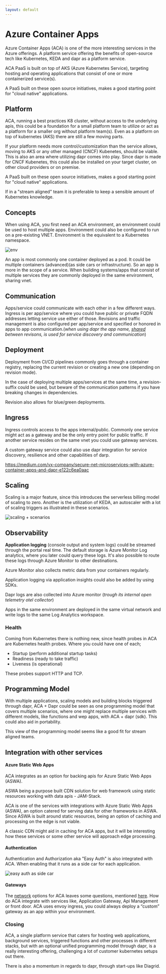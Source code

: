 ```yaml
---
layout: default
---
```


# Azure Container Apps

Azure Container Apps (ACA) is one of the more interesting services in the Azure offerings. A platform service offering the benefits of open-source tech like Kubernetes, KEDA and dapr as a platform service. 

ACA PaaS is built on top of AKS (Azure Kubernetes Service), targeting hosting and operating applications that consist of one or more containerized service(s).

A PaaS built on these open source initiatives, makes a good starting point for "cloud native" applications.

## Platform
ACA, running a best practices K8 cluster, without access to the underlying apis, this could be a foundation for a small platform team to utilize or act as a platform for a smaller org without platform team(s). Even as a platform on top of kubernetes (AKS) there are still a few moving parts.

If your platform needs more control/customization than the service allows, moving to AKS or any other managed (CNCF) Kubenetes, should be viable. This is also an area where utilizing dapr comes into play. Since dapr is made for CNCF Kubenetes, this could also be installed on your target cluster, on other cloud providers or on premise.

A PaaS built on these open source initiatives, makes a good starting point for "cloud native" applications.

If in a "stream aligned" team it is preferable to keep a sensible amount of Kubernetes knowledge.

## Concepts 
When using ACA, you first need an ACA environment, an environment could be used to host multiple apps. Environment could also be configured to run on a pre-existing VNET. Environment is the equivalent to a Kubernetes namespace.

![env](https://learn.microsoft.com/en-us/azure/container-apps/media/environments/azure-container-apps-environments.png)

An app is most commonly one container deployed as a pod. It could be multiple containers (advanced)(as side cars or infrastructure). So an app is more in the scope of a service. When building systems/apps that consist of multiple services they are commonly deployed in the same environment, sharing vnet.
 
## Communication
Apps/service could communicate with each other in a few different ways. Ingress is per app/service where you could have public or private FQDN addresses letting service use either of those. Revisions and traffic management is also configured per app/service and specified or honored in apps to app communication.(*when using dapr the app name, [shared](https://github.com/microsoft/azure-container-apps/issues/372) between revisons, is used for service discovery and communication*)

## Deployment
Deployment from CI/CD pipelines commonly goes through a container registry, replacing the current revision or creating a new one (depending on revision mode).

In the case of deploying multiple apps/services at the same time, a revision-suffix could be used, but beware of the communication patterns if you have breaking changes in dependencies. 

Revision also allows for blue/green deployments.

## Ingress
Ingress controls access to the apps internal/public. Commonly one service might act as a gateway and be the only entry point for public traffic. If another service resides on the same vnet you could use gateway services. 

A custom gateway service could also use dapr integration for service discovery, resilience and other capabilities of darp.

https://medium.com/vx-company/secure-net-microservices-with-azure-container-apps-and-dapr-e122c6ea0aac

## Scaling
Scaling is a major feature, since this introduces the serverless billing model of scaling to zero. Another is the utilization of KEDA, an autoscaler with a lot of scaling triggers as illustrated in these scenarios.

![scaling + scenarios](https://learn.microsoft.com/en-us/azure/container-apps/media/overview/azure-container-apps-example-scenarios.png)

## Observability 
**Application logging** (console output and system logs) could be streamed through the portal real time. The default storage is Azure Monitor Log analytics, where you later could query these logs. It's also possible to route these logs through Azure Monitor to other destinations.

Azure Monitor also collects metric data from your containers regularly.

Application logging via application insights could also be added by using SDKs.

Dapr logs are also collected into Azure monitor (*trough its internal open telemetry otel collector*)

Apps in the same environment are deployed in the same virtual network and write logs to the same Log Analytics workspace.

### Health
Coming from Kubernetes there is nothing new, since health probes in ACA are Kubernetes health probes. Where you could have one of each;

- Startup (perform additional startup tasks)
- Readiness (ready to take traffic)
- Liveness (is operational)

These probes support HTTP and TCP.

## Programming Model
With multiple applications, scaling models and building blocks triggered through dapr, ACA + Dapr could be seen as one programming model that covers multiple scenarios, where one might replace multiple services with different models, like functions and wep apps, with ACA + dapr (sdk). This could also aid in portability.

This view of the programming model seems like a good fit for stream aligned teams.

## Integration with other services

#### Azure Static Web Apps

ACA integrates as an option for backing apis for Azure Static Web Apps (ASWA).

ASWA being a purpose built CDN solution for web framework using static resources working with data apis - JAM-Stack.

ACA is one of the services with integrations with Azure Static Web Apps (ASWA), an option catered for serving data for other frameworks in ASWA. Since ASWA is built around static resources, being an option of caching and processing on the edge is not viable. 

A classic CDN might aid in caching for ACA apps, but it will be interesting how these services or some other service will approach edge processing.

#### Authentication
Authentication and Authorization aka "Easy Auth" is also integrated with ACA. When enabling that it runs as a side car for each application.

![easy auth as side car](https://learn.microsoft.com/en-us/azure/container-apps/media/authentication/architecture.png)

#### Gateways

The [network](https://learn.microsoft.com/en-us/azure/container-apps/networking) options for ACA leaves some questions, mentioned [here](https://github.com/microsoft/azure-container-apps/issues/414). How do ACA integrate with services like, Application Gateway, Api Management or front door. ACA uses envoy ingress, you could always deploy a “custom” gateway as an app within your environment.

### Closing

ACA, a single platform service that caters for hosting web applications, background services, triggered functions and other processes in different stacks, but with an optional unified programming model through dapr, is a really interesting offering, challenging a lot of customer kubernetes setups out there.

There is also a momentum in regards to dapr, through start-ups like Diagrid.



